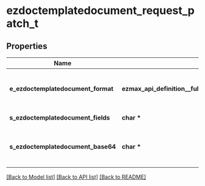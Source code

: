 # ezdoctemplatedocument_request_patch_t

## Properties
Name | Type | Description | Notes
------------ | ------------- | ------------- | -------------
**e_ezdoctemplatedocument_format** | **ezmax_api_definition__full_ezdoctemplatedocument_request_patch_EEZDOCTEMPLATEDOCUMENTFORMAT_e** | Indicates the format of the template.  This field is Required when sEzdoctemplatedocumentBase64 is set. | [optional] 
**s_ezdoctemplatedocument_fields** | **char \*** | List of field in Ezdoctemplatedocument | [optional] 
**s_ezdoctemplatedocument_base64** | **char \*** | The Base64 encoded binary content of the document.  This field is Required when eEzdoctemplatedocumentFormat is set. | [optional] 

[[Back to Model list]](../README.md#documentation-for-models) [[Back to API list]](../README.md#documentation-for-api-endpoints) [[Back to README]](../README.md)


